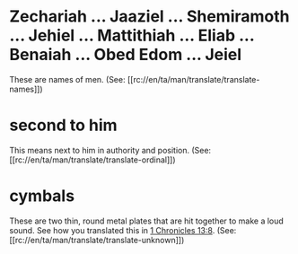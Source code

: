 # Zechariah ... Jaaziel ... Shemiramoth ... Jehiel ... Mattithiah ... Eliab ... Benaiah ... Obed Edom ... Jeiel

These are names of men. (See: [[rc://en/ta/man/translate/translate-names]])

# second to him

This means next to him in authority and position. (See: [[rc://en/ta/man/translate/translate-ordinal]])

# cymbals

These are two thin, round metal plates that are hit together to make a loud sound. See how you translated this in [1 Chronicles 13:8](../13/08.md). (See: [[rc://en/ta/man/translate/translate-unknown]])


